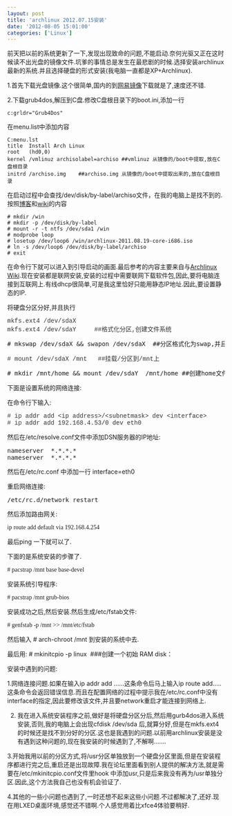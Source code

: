 ```yaml
---
layout: post
title: 'archlinux 2012.07.15安装'
date: '2012-08-05 15:01:00'
categories: ['Linux']
---
```


前天把以前的系统更新了一下,发现出现致命的问题,不能启动.奈何光驱又正在这时候读不出光盘的镜像文件.坑爹的事情总是发生在最悲剧的时候.选择安装archlinux最新的系统.并且选择硬盘的形式安装(我电脑一直都是XP+Archlinux).
<!--more-->
1.首先下载光盘镜像.这个很简单,国内的到<a href="http://mirrors.163.com/">网易镜像</a>下载就是了,速度还不错.

2.下载grub4dos,解压到C盘.修改C盘根目录下的boot.ini,添加一行
<pre><code>c:grldr="Grub4Dos"</code></pre>
在menu.list中添加内容
<pre><code>C:menu.lst
title  Install Arch Linux
root   (hd0,0)
kernel /vmlinuz archisolabel=archiso ##vmlinuz 从镜像的/boot中提取,放在C盘根目录
initrd /archiso.img    ##archiso.img 从镜像的/boot中提取出来的,放在C盘根目录</code></pre>
在启动过程中会查找/dev/disk/by-label/archiso文件，在我的电脑上是找不到的.按照<a href="http://blog.fooleap.org/hard-disk-installation-for-archlinux.html">博客</a>和<a href="https://wiki.archlinux.org/index.php/Hard_Disk_Installation_(%E7%AE%80%E4%BD%93%E4%B8%AD%E6%96%87)">wiki</a>的内容
<pre><code># mkdir /win
# mkdir -p /dev/disk/by-label
# mount -r -t ntfs /dev/sda1 /win
# modprobe loop
# losetup /dev/loop6 /win/archlinux-2011.08.19-core-i686.iso
# ln -s /dev/loop6 /dev/disk/by-label/archiso
# exit</code></pre>
在命令行下就可以进入到引导启动的画面.最后参考的内容主要来自与<a href="https://wiki.archlinux.org/index.php/Beginners%27_Guide_(%E7%AE%80%E4%BD%93%E4%B8%AD%E6%96%87)">Archlinux Wiki</a>.现在安装都是联网安装,安装的过程中需要联网下载软件包,因此,要将电脑连接到互联网上.有线dhcp很简单,可是我这里恰好只能用静态IP地址.因此,要设置静态的IP.

将硬盘分区分好,并且执行
<pre><span style="font-family: Menlo, Monaco, 'Courier New', monospace;color: #333333">mkfs.ext4 /dev/sdaX
mkfs.ext4 /dev/sdaY     ##格式化分区,创建文件系统</span></pre>
<pre># mkswap /dev/sdaX &amp;&amp; swapon /dev/sdaX  ##分区格式化为swap,并且创造swap分区</pre>
<div>
<pre><span style="font-family: Menlo, Monaco, 'Courier New', monospace;color: #333333"># mount /dev/sdaX /mnt   ##挂载/分区到/mnt上</span></pre>
</div>
<div>
<pre># mkdir /mnt/home &amp;&amp; mount /dev/sdaY  /mnt/home ##创建home文件,并且将Y分区挂载到上面</pre>
</div>
下面是设置系统的网络连接:

在命令行下输入:
<pre><span style="font-family: Menlo, Monaco, 'Courier New', monospace;color: #333333"># ip addr add &lt;ip address&gt;/&lt;subnetmask&gt; dev &lt;interface&gt;
# ip addr add 192.168.4.53/0 dev eth0</span></pre>
然后在/etc/resolve.conf文件中添加DSN服务器的IP地址:
<pre>nameserver  *.*.*.*
nameserver  *.*.*.*</pre>
然后在/etc/rc.conf 中添加一行 interface=eth0

重启网络连接:
<pre>/etc/rc.d/network restart</pre>
然后添加路由网关:
<pre><span style="font-family: 'Times New Roman'">ip route add default via 192.168.4.254</span></pre>
最后ping 一下就可以了.

下面的是系统安装的步骤了.
<pre><span style="font-family: 'Times New Roman'"># pacstrap /mnt base base-devel</span></pre>
安装系统引导程序:
<pre><span style="font-family: 'Times New Roman'"># pacstrap /mnt grub-bios</span></pre>
<div>安装成功之后,然后安装.然后生成/etc/fstab文件:</div>
<pre><span style="font-family: 'Times New Roman'"># genfstab -p /mnt &gt;&gt; /mnt/etc/fstab</span></pre>
然后输入 # arch-chroot /mnt 到安装的系统中去.

最后用: # mkinitcpio -p linux  ###创建一个初始 RAM disk：

安装中遇到的问题:

1.网络连接问题.如果在输入ip addr add ......这条命令后马上输入ip route add.....这条命令会返回错误信息.而且在配置网络的过程中提示我在/etc/rc.conf中没有interface的指定,因此要修改该文件,并且要network重启才能连接到网络上.

2. 我在进入系统安装程序之前,做好是将硬盘分区分后,然后用gurb4dos进入系统安装,否则,我的电脑上会出现cfdisk /dev/sda 后,就算分好,但是在mkfs.ext4的时候还是找不到分好的分区.这也是我遇到的问题.以前用archlinux安装是没有遇到这种问题的,现在我安装的时候遇到了,不解啊.......

3.开始我用以前的分区方式,将/usr分区单独放到一个硬盘分区里面,但是在安装程序都进行完之后,重启还是出现故障.我在论坛里面看到别人提供的解决方法,就是需要在/etc/mkinitcpio.conf文件里hook 中添加usr,只是后来我没有再为/usr单独分区.因此,这个方法我自己也没有机会验证了.

4.其他的一些小问题也遇到了,一时还想不起来这些小问题.不过都解决了,还好.现在用LXED桌面环境,感觉还不错啊.个人感觉用着比xfce4体验要稍好.
